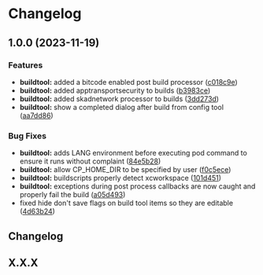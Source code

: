 # Changelog

## 1.0.0 (2023-11-19)


### Features

* **buildtool:** added a bitcode enabled post build processor ([c018c9e](https://github.com/ianpilipski/IPTech-UnityLibrary/commit/c018c9ec27ef674ed1d4b86f2bf0259f578a9d2d))
* **buildtool:** added apptransportsecurity to builds ([b3983ce](https://github.com/ianpilipski/IPTech-UnityLibrary/commit/b3983cea88aed6ed543b362af4c934ead300c1fc))
* **buildtool:** added skadnetwork processor to builds ([3dd273d](https://github.com/ianpilipski/IPTech-UnityLibrary/commit/3dd273d920880d8ca07a03ae11186fd25eecf9b4))
* **buildtool:** show a completed dialog after build from config tool ([aa7dd86](https://github.com/ianpilipski/IPTech-UnityLibrary/commit/aa7dd86d8feffa9eb72e74150ea6010b94324906))


### Bug Fixes

* **buildtool:** adds LANG environment before executing pod command to ensure it runs without complaint ([84e5b28](https://github.com/ianpilipski/IPTech-UnityLibrary/commit/84e5b28580f7f12baa05e8322535c4be48a5c7d2))
* **buildtool:** allow CP_HOME_DIR to be specified by user ([f0c5ece](https://github.com/ianpilipski/IPTech-UnityLibrary/commit/f0c5ececfcd8cb4167aae7ab9aaa15ae134a4a96))
* **buildtool:** buildscripts properly detect xcworkspace ([101d451](https://github.com/ianpilipski/IPTech-UnityLibrary/commit/101d4512834cc87d8980911f3157c431a3323a1f))
* **buildtool:** exceptions during post process callbacks are now caught and properly fail the build ([a05d493](https://github.com/ianpilipski/IPTech-UnityLibrary/commit/a05d493b3b9c918eb14cf8371a481d2e5408c589))
* fixed hide don't save flags on build tool items so they are editable ([4d63b24](https://github.com/ianpilipski/IPTech-UnityLibrary/commit/4d63b2412a7ec0ceca4618076d70cf8b1e95c9a9))

## Changelog

## X.X.X
